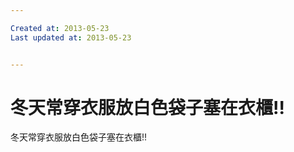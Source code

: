 ```yaml
---

Created at: 2013-05-23
Last updated at: 2013-05-23


---
```


# 冬天常穿衣服放白色袋子塞在衣櫃!!


冬天常穿衣服放白色袋子塞在衣櫃!!

